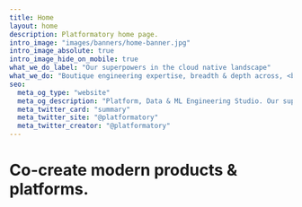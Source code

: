 ```yaml
---
title: Home
layout: home
description: Platformatory home page.
intro_image: "images/banners/home-banner.jpg"
intro_image_absolute: true
intro_image_hide_on_mobile: true
what_we_do_label: "Our superpowers in the cloud native landscape"
what_we_do: "Boutique engineering expertise, breadth & depth across, <br><strong>Hyperscale Data, Event Streaming, Machine Learning and API-based connectivity</strong>."
seo:
  meta_og_type: "website"
  meta_og_description: "Platform, Data & ML Engineering Studio. Our superpowers in the cloud native landscape"
  meta_twitter_card: "summary"
  meta_twitter_site: "@platformatory"
  meta_twitter_creator: "@platformatory"
---
```


# Co-create modern products & platforms.
